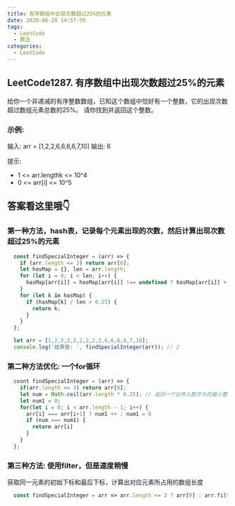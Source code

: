 ```yaml
---
title: 有序数组中出现次数超过25%的元素
date: 2020-06-28 14:57:59
tags: 
  - LeetCode
  - 算法
categories:
  - LeetCode
---
```

## LeetCode1287. 有序数组中出现次数超过25%的元素
  给你一个非递减的有序整数数组，已知这个数组中恰好有一个整数，它的出现次数超过数组元素总数的25%。
  请你找到并返回这个整数。

### 示例:
  输入: arr = [1,2,2,6,6,6,6,7,10]
  输出: 6

  提示:
- 1 <= arr.lengthk <= 10^4
- 0 <= arr[i] <= 10^5

## 答案看这里哦👇

### 第一种方法，hash表，记录每个元素出现的次数，然后计算出现次数超过25%的元素
```JavaScript
  const findSpecialInteger = (arr) => {
    if (arr.length <= 3) return arr[0];
    let hasMap = {}, len = arr.length;
    for (let i = 0; i < len; i++) {
      hasMap[arr[i]] = hasMap[arr[i]] !== undefined ? hasMap[arr[i]] + 1 : 1;
    }
    for (let k in hasMap) {
      if (hasMap[k] / len > 0.25) {
        return k;
      }
    }
  };

  let arr = [1,2,2,2,2,2,2,2,2,6,6,6,6,7,10];
  console.log('结果是: ', findSpecialInteger(arr)); // 2
```

### 第二种方法优化: 一个for循环
```JavaScript
  cosnt findSpecialInteger = (arr) => {
    if(arr.length <= 3) return arr[0];
    let num = Math.ceil(arr.length * 0.25); // 返回一个比传入数字大的最小整数
    let num1 = 0;
    for(let i = 0; i < arr.length - 1; i++) {
      arr[i] === arr[i+1] ? num1 ++ : num1 = 0
      if (num === num1) {
        return arr[i]
      }
    }
  };
```

### 第三种方法: 使用filter，但是速度稍慢
获取同一元素的初始下标和最后下标，计算出对应元素所占用的数组长度
```JavaScript
  const findSpecialInteger = arr => arr.length <= 3 ? arr[0] : arr.filter(n => ((arr.lastIndexOf(n) - arr.indexOf(n) + 1) / (arr.length + 1) >= 0.25))[0];
```